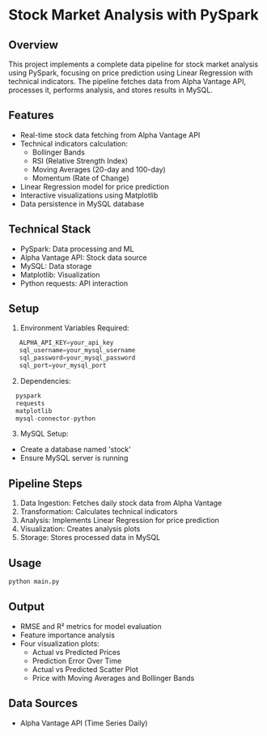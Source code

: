 # Stock Market Analysis with PySpark

## Overview
This project implements a complete data pipeline for stock market analysis using PySpark, focusing on price prediction using Linear Regression with technical indicators. The pipeline fetches data from Alpha Vantage API, processes it, performs analysis, and stores results in MySQL.

## Features
- Real-time stock data fetching from Alpha Vantage API
- Technical indicators calculation:
  - Bollinger Bands
  - RSI (Relative Strength Index)
  - Moving Averages (20-day and 100-day)
  - Momentum (Rate of Change)
- Linear Regression model for price prediction
- Interactive visualizations using Matplotlib
- Data persistence in MySQL database

## Technical Stack
- PySpark: Data processing and ML
- Alpha Vantage API: Stock data source
- MySQL: Data storage
- Matplotlib: Visualization
- Python requests: API interaction

## Setup
1. Environment Variables Required:
```python
   ALPHA_API_KEY=your_api_key
   sql_username=your_mysql_username
   sql_password=your_mysql_password
   sql_port=your_mysql_port
   ```

2. Dependencies:
```python
  pyspark
  requests
  matplotlib
  mysql-connector-python
  ```

3. MySQL Setup:
- Create a database named 'stock'
- Ensure MySQL server is running


## Pipeline Steps

1. Data Ingestion: Fetches daily stock data from Alpha Vantage
2. Transformation: Calculates technical indicators
3. Analysis: Implements Linear Regression for price prediction 
4. Visualization: Creates analysis plots
5. Storage: Stores processed data in MySQL

## Usage
``` python 
python main.py
```

## Output
- RMSE and R² metrics for model evaluation
- Feature importance analysis
- Four visualization plots:
    - Actual vs Predicted Prices
    - Prediction Error Over Time
    - Actual vs Predicted Scatter Plot
    - Price with Moving Averages and Bollinger Bands


## Data Sources
- Alpha Vantage API (Time Series Daily)